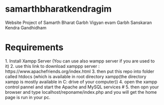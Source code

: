 # samarthbharatkendragim
Website Project of Samarth Bharat Garbh Vigyan evam Garbh Sanskaran Kendra Gandhidham

<h1>Requirements</h1>
1. Install Xampp Server (You can use also wampp server if you are used to it)
2. use this link to download xamppp server : https://www.apachefriends.org/index.html
3. then put this repo into folder called htdocs (which is available in root directory xampp(the directory xampp is mostly available in C: drive of your computer))
4. open the xampp control pannel and start the Apache and MySQL services
# 5. then opn your browser and type localhost/reponame/index.php 
and you will get the home page is run in your pc.
